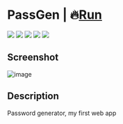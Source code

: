 # PassGen | 🔥[Run](https://zalexanninev15.github.io/PassGen)

[![](https://img.shields.io/badge/platforms-All_with_Internet-27282D.svg)](https://github.com/Zalexanninev15/PassGen)
[![](https://img.shields.io/badge/release-v1.0-blue.svg)](https://github.com/Zalexanninev15/PassGen)
[![](https://img.shields.io/github/last-commit/Zalexanninev15/PassGen)](https://github.com/Zalexanninev15/PassGen/commits/main)
[![](https://img.shields.io/badge/license-MIT-blue.svg)](LICENSE)
[![](https://img.shields.io/badge/donate-Buy_Me_a_Coffee-F94400.svg)](https://zalexanninev15.jimdofree.com/buy-me-a-coffee)

## Screenshot

![image](https://user-images.githubusercontent.com/51060911/148643936-df6fbc9a-fad2-4ef8-8328-b83b5825b3e6.png)

## Description
Password generator, my first web app
